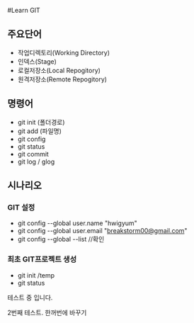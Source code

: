 #Learn GIT

## 주요단어
- 작업디렉토리(Working Directory)
- 인덱스(Stage)
- 로컬저장소(Local Repogitory)
- 원격저장소(Remote Repogitory)

## 명령어
- git init (폴더경로)
- git add (파일명)
- git config 
- git status
- git commit 
- git log / glog



## 시나리오
### GIT 설정
- git config --global user.name "hwigyum"
- git config --global user.email "breakstorm00@gmail.com"
- git config --global --list //확인

### 최초 GIT프로젝트 생성
- git init /temp
- git status

테스트 중 입니다.


2번째 테스트. 한꺼번에 바꾸기
